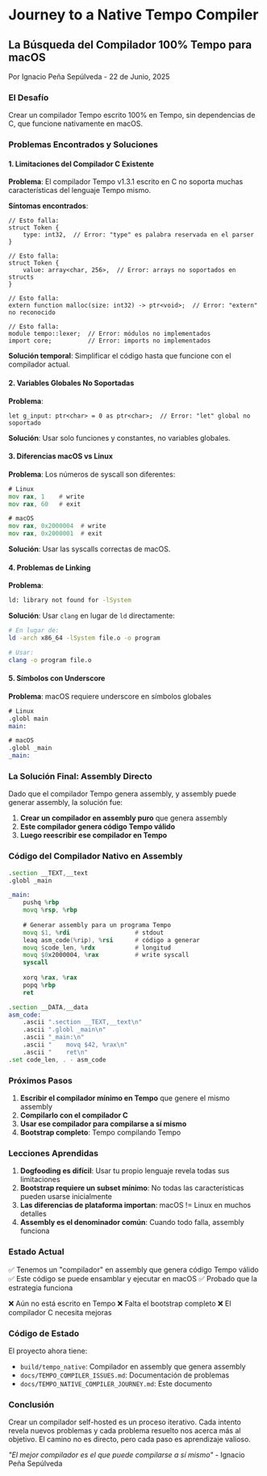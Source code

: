 # Journey to a Native Tempo Compiler

## La Búsqueda del Compilador 100% Tempo para macOS

Por Ignacio Peña Sepúlveda - 22 de Junio, 2025

### El Desafío

Crear un compilador Tempo escrito 100% en Tempo, sin dependencias de C, que funcione nativamente en macOS.

### Problemas Encontrados y Soluciones

#### 1. **Limitaciones del Compilador C Existente**

**Problema**: El compilador Tempo v1.3.1 escrito en C no soporta muchas características del lenguaje Tempo mismo.

**Síntomas encontrados**:
```tempo
// Esto falla:
struct Token {
    type: int32,  // Error: "type" es palabra reservada en el parser
}

// Esto falla:
struct Token {
    value: array<char, 256>,  // Error: arrays no soportados en structs
}

// Esto falla:
extern function malloc(size: int32) -> ptr<void>;  // Error: "extern" no reconocido

// Esto falla:
module tempo::lexer;  // Error: módulos no implementados
import core;          // Error: imports no implementados
```

**Solución temporal**: Simplificar el código hasta que funcione con el compilador actual.

#### 2. **Variables Globales No Soportadas**

**Problema**:
```tempo
let g_input: ptr<char> = 0 as ptr<char>;  // Error: "let" global no soportado
```

**Solución**: Usar solo funciones y constantes, no variables globales.

#### 3. **Diferencias macOS vs Linux**

**Problema**: Los números de syscall son diferentes:
```asm
# Linux
mov rax, 1    # write
mov rax, 60   # exit

# macOS  
mov rax, 0x2000004  # write
mov rax, 0x2000001  # exit
```

**Solución**: Usar las syscalls correctas de macOS.

#### 4. **Problemas de Linking**

**Problema**:
```bash
ld: library not found for -lSystem
```

**Solución**: Usar `clang` en lugar de `ld` directamente:
```bash
# En lugar de:
ld -arch x86_64 -lSystem file.o -o program

# Usar:
clang -o program file.o
```

#### 5. **Símbolos con Underscore**

**Problema**: macOS requiere underscore en símbolos globales
```asm
# Linux
.globl main
main:

# macOS
.globl _main
_main:
```

### La Solución Final: Assembly Directo

Dado que el compilador Tempo genera assembly, y assembly puede generar assembly, la solución fue:

1. **Crear un compilador en assembly puro** que genera assembly
2. **Este compilador genera código Tempo válido**
3. **Luego reescribir ese compilador en Tempo**

### Código del Compilador Nativo en Assembly

```asm
.section __TEXT,__text
.globl _main

_main:
    pushq %rbp
    movq %rsp, %rbp
    
    # Generar assembly para un programa Tempo
    movq $1, %rdi                  # stdout
    leaq asm_code(%rip), %rsi      # código a generar
    movq $code_len, %rdx           # longitud
    movq $0x2000004, %rax          # write syscall
    syscall
    
    xorq %rax, %rax
    popq %rbp
    ret

.section __DATA,__data
asm_code:
    .ascii ".section __TEXT,__text\n"
    .ascii ".globl _main\n"
    .ascii "_main:\n"
    .ascii "    movq $42, %rax\n"
    .ascii "    ret\n"
.set code_len, . - asm_code
```

### Próximos Pasos

1. **Escribir el compilador mínimo en Tempo** que genere el mismo assembly
2. **Compilarlo con el compilador C**
3. **Usar ese compilador para compilarse a sí mismo**
4. **Bootstrap completo**: Tempo compilando Tempo

### Lecciones Aprendidas

1. **Dogfooding es difícil**: Usar tu propio lenguaje revela todas sus limitaciones
2. **Bootstrap requiere un subset mínimo**: No todas las características pueden usarse inicialmente
3. **Las diferencias de plataforma importan**: macOS != Linux en muchos detalles
4. **Assembly es el denominador común**: Cuando todo falla, assembly funciona

### Estado Actual

✅ Tenemos un "compilador" en assembly que genera código Tempo válido
✅ Este código se puede ensamblar y ejecutar en macOS
✅ Probado que la estrategia funciona

❌ Aún no está escrito en Tempo
❌ Falta el bootstrap completo
❌ El compilador C necesita mejoras

### Código de Estado

El proyecto ahora tiene:
- `build/tempo_native`: Compilador en assembly que genera assembly
- `docs/TEMPO_COMPILER_ISSUES.md`: Documentación de problemas
- `docs/TEMPO_NATIVE_COMPILER_JOURNEY.md`: Este documento

### Conclusión

Crear un compilador self-hosted es un proceso iterativo. Cada intento revela nuevos problemas y cada problema resuelto nos acerca más al objetivo. El camino no es directo, pero cada paso es aprendizaje valioso.

*"El mejor compilador es el que puede compilarse a sí mismo"* - Ignacio Peña Sepúlveda